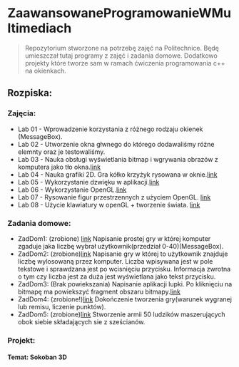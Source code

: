 # ZaawansowaneProgramowanieWMultimediach
>Repozytorium stworzone na potrzebę zajęć na Politechnice. Będę umieszczał tutaj programy z zajęć i zadania domowe. Dodatkowo projekty które tworze sam w ramach ćwiczenia programowania c++ na okienkach.

## Rozpiska:
### Zajęcia:
* Lab 01 - Wprowadzenie korzystania z różnego rodzaju okienek (MessageBox).
* Lab 02 - Utworzenie okna głwnego do którego dodawaliśmy różne elemnty oraz je testowaliśmy. 
* Lab 03 - Nauka obsługi wyświetlania bitmap i wgrywania obrazów z komputera jako tło okna.[link](https://github.com/dawiz147/ZaawansowaneProgramowanieWMultimediach/tree/master/Zajęcia/Lab%2003)
* Lab 04 - Nauka grafiki 2D. Gra kółko krzyżyk rysowana w oknie.[link](https://github.com/dawiz147/ZaawansowaneProgramowanieWMultimediach/tree/master/Zajęcia/Lab%2004)
* Lab 05 - Wykorzystanie dzwięku w aplikacji.[link](https://github.com/dawiz147/ZaawansowaneProgramowanieWMultimediach/tree/master/Zajęcia/Lab%2005)
* Lab 06 - Wykorzystanie OpenGL.[link](https://github.com/dawiz147/ZaawansowaneProgramowanieWMultimediach/tree/master/Zajęcia/Lab%2006)
* Lab 07 - Rysowanie figur przestrzennych z użyciem OpenGL. [link](https://github.com/dawiz147/ZaawansowaneProgramowanieWMultimediach/tree/master/Zajęcia/Lab%2007)
* Lab 08 - Użycie klawiatury w openGL + tworzenie świata. [link](https://github.com/dawiz147/ZaawansowaneProgramowanieWMultimediach/tree/master/Zajęcia/Lab%2008)
### Zadania domowe:
* ZadDom1: (zrobione) [link](https://github.com/dawiz147/ZaawansowaneProgramowanieWMultimediach/tree/master/ZadDom/ZadDom1)
Napisanie prostej gry w której komputer zgaduje jaka liczbę wybrał użytkownik(przedział 0-40)(MessageBox).
* ZadDom2: (zrobione)[link](https://github.com/dawiz147/ZaawansowaneProgramowanieWMultimediach/tree/master/ZadDom/ZadDom2)
Napisanie gry w której to użytkownik znajduje liczbę wylosowaną przez komputer. Liczba wpisywana jest w pole tekstowe i sprawdzana jest po wcisnięciu przycisku. Informacja zwrotna o tym czy liczba jest za duża jest wyświetlana jako tekst przycisku.
* ZadDom3: (Brak powiekszania)
Napisanie aplikacji lupki. Po kliknięciu na bitmapę ma powiekszyć fragment obszaru bitmapy.[link](https://github.com/dawiz147/ZaawansowaneProgramowanieWMultimediach/tree/master/ZadDom/ZadDom3)
* ZadDom4: (zrobione!)[link](https://github.com/dawiz147/ZaawansowaneProgramowanieWMultimediach/tree/master/ZadDom/ZadDom4)
Dokończenie tworzenia gry(warunek wygranej lub remisu, liczenie punktów).
* ZadDom5: (zrobione)[link](https://github.com/dawiz147/ZaawansowaneProgramowanieWMultimediach/tree/master/ZadDom/ZadDom5)
Stworzenie armii 50 ludzików maszerujących obok siebie składających sie z sześcianów.
### Projekt:
#### Temat: Sokoban 3D
